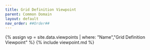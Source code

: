 ```yaml
---
title: Grid Definition Viewpoint
parent: Common Domain
layout: default
nav_order: ##Order##
---
```

{% assign vp = site.data.viewpoints | where: "Name","Grid Definition Viewpoint" %}
{% include viewpoint.md %}